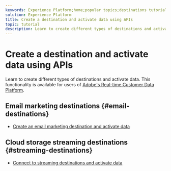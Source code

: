 ```yaml
---
keywords: Experience Platform;home;popular topics;destinations tutorial
solution: Experience Platform
title: Create a destination and activate data using APIs
topic: tutorial
description: Learn to create different types of destinations and activate data.
---
```


# Create a destination and activate data using APIs

Learn to create different types of destinations and activate data. This functionality is available for users of [Adobe's Real-time Customer Data Platform](https://docs.adobe.com/content/help/en/experience-platform/rtcdp/overview.html).

## Email marketing destinations {#email-destinations}

* [Create an email marketing destination and activate data](/help/rtcdp/destinations/email-marketing-api.md)

## Cloud storage streaming destinations {#streaming-destinations}

* [Connect to streaming destinations and activate data](/help/rtcdp/destinations/streaming-destinations-api-tutorial.md)